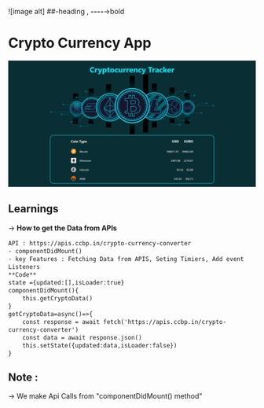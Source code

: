 ![image alt] ##-heading , **----**->bold
# **Crypto Currency App**
![image alt](https://github.com/mukeshvommu318/React_Crypto_Currency_Routing_NXT_CS24/blob/7558c6328c64df73093a9bb3d3e4ac73fb914a8c/Screenshot%20(4).png)

## Learnings
-> **How to get the Data from APIs**

    API : https://apis.ccbp.in/crypto-currency-converter
    - componentDidMount() 
    - key Features : Fetching Data from APIS, Seting Timiers, Add event Listeners
    **Code**
    state ={updated:[],isLoader:true}
    componentDidMount(){
        this.getCryptoData()
    }
    getCryptoData=async()=>{
        const response = await fetch('https://apis.ccbp.in/crypto-currency-converter')
        const data = await response.json()
        this.setState({updated:data,isLoader:false})
    }
        
## Note :
-> We make Api Calls from "componentDidMount() method"













